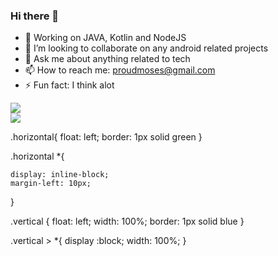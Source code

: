 ### Hi there 👋

- 🌱 Working on JAVA, Kotlin and NodeJS
- 👯 I’m looking to collaborate on any android related projects
- 💬 Ask me about anything related to tech
- 📫 How to reach me: proudmoses@gmail.com
- ⚡ Fun fact: I think alot

<div id="horizontal">
    <div>
        <img src ="https://github-readme-stats.vercel.app/api?username=MosesWangira&&show_icons=true&title_color=ffffff&icon_color=bb2acf&text_color=daf7dc&bg_color=151515"/>         </div>
    <div>
        <img src = "https://github-readme-stats.vercel.app/api/top-langs/?username=MosesWangira&hide=html&layout=compact&theme=dark"/>
    </div>
</div>


.horizontal{
    float: left;
    border: 1px solid green
}

.horizontal  *{

    display: inline-block;
    margin-left: 10px;
}

.vertical {
    float: left;
    width: 100%;
    border: 1px solid blue
}

.vertical  > *{
    display :block;
    width: 100%;
}
